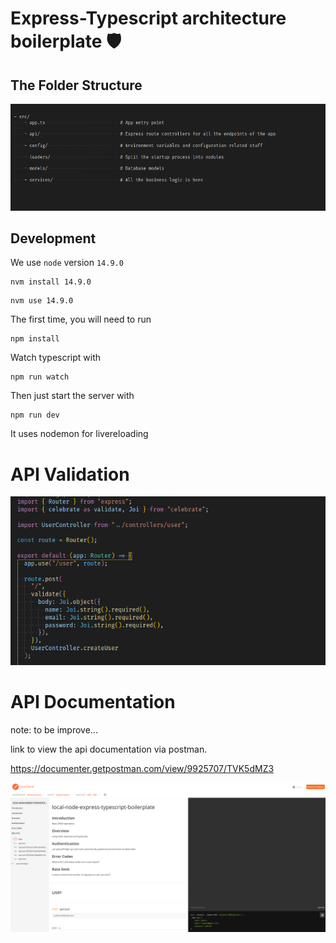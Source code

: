 # Express-Typescript architecture boilerplate 🛡️

## The Folder Structure

![Alt text](./uploads/readme/folder-structure.png?raw=true "Folder Structure")

## Development

We use `node` version `14.9.0`

```
nvm install 14.9.0
```

```
nvm use 14.9.0
```

The first time, you will need to run

```
npm install
```

Watch typescript with

```
npm run watch
```

Then just start the server with

```
npm run dev
```

It uses nodemon for livereloading

# API Validation

![Alt text](./uploads/readme/api-validation.png?raw=true "api-validation")

# API Documentation

note: to be improve...

link to view the api documentation via postman.

https://documenter.getpostman.com/view/9925707/TVK5dMZ3

![Alt text](./uploads/readme/api-doc.png?raw=true "api-doc")
